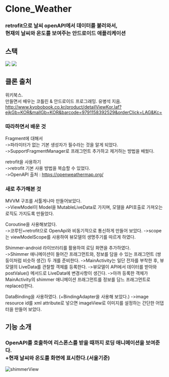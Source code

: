 # Clone_Weather
### retrofit으로 날씨 openAPI에서 데이터를 불러와서, <br>현재의 날씨와 온도를 보여주는 안드로이드 애플리케이션

## 스택
<img src="https://img.shields.io/badge/Android-3DDC84?style=flat-square&logo=Android&logoColor=black"/> <img src="https://img.shields.io/badge/Kotlin-7F52FF?style=flat-square&logo=Kotlin&logoColor=black"/> 

## 클론 출처
위키북스.     
만들면서 배우는 코틀린 & 안드로이드 프로그래밍. 유병석 지음.   
http://www.kyobobook.co.kr/product/detailViewKor.laf?ejkGb=KOR&mallGb=KOR&barcode=9791158392529&orderClick=LAG&Kc=

### 따라하면서 배운 것
Fragment에 대해서    
->파라미터가 없는 기본 생성자가 필수라는 것을 알게 되었다.    
->SupportFragmentManager로 프래그먼트 추가하고 제거하는 방법을 배웠다.      

retrofit을 사용하기    
->retrofit 기본 사용 방법을 복습할 수 있었다.    
->OpenAPI 출처 : https://openweathermap.org/   


### 새로 추가해본 것
MVVM 구조를 서툴게나마 만들어보았다.  
->ViewModel이 Model을 MutableLiveData로 가지며, 모델을 API호출로 가져오는 로직도 가지도록 만들었다.

Coroutine을 사용해보았다.    
->코루틴+retrofit으로 OpenApi와 비동기적으로 통신하게 만들어 보았다.
->scope는 viewModelScope를 사용하여 뷰모델의 생명주기를 따르게 하였다.

Shimmer-android 라이브러리를 활용하여 로딩 화면을 추가하였다.    
->Shimmer 애니메이션이 들어간 프래그먼트와, 정보를 담을 수 있는 프래그먼트 (쌍둥이처럼 비슷하 생긴) 두 개를 준비한다.
->MainActivity는 일단 전자를 부착한 후, 뷰모델의 LiveData를 관찰할 객체를 등록한다.
->뷰모델이 API에서 데이터를 받아와 postValue() 메서드로 LiveData에 변경사항이 생긴다.
->아까 등록한 객체가 MainActivity의 shimmer 애니메이션 프래그먼트를 정보를 담느 프래그먼트로 replace()한다.
       
DataBinding을 사용하였다. (+BindingAdapter을 사용해 보았다.)
->image resource id를 xml attribute로 넣으면 imageView로 이미지를 설정하는 간단한 어댑터을 만들어 보았다.    

## 기능 소개

### OpenAPI를 호출하여 리스폰스를 받을 때까지 로딩 애니메이션을 보여준다.<br>+현재 날씨와 온도를 화면에 표시한다.(서울기준)
![shimmerView](https://user-images.githubusercontent.com/60867063/163924150-adada2f2-d888-4ba1-9c84-52b4de8c4e9d.gif)

